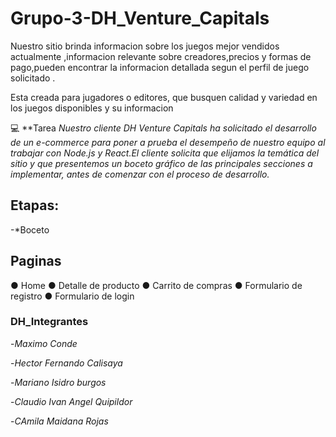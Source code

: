 # **Grupo-3-DH_Venture_Capitals**

Nuestro sitio brinda informacion sobre los juegos mejor vendidos actualmente ,informacion relevante sobre creadores,precios y formas de pago,pueden encontrar la informacion detallada segun el perfil de juego solicitado .

  Esta creada para jugadores o editores, que busquen calidad y variedad en los juegos disponibles y su informacion

💻 
**Tarea
_Nuestro cliente DH Venture Capitals ha solicitado el desarrollo de un e-commerce para poner a prueba el desempeño de nuestro equipo al trabajar con Node.js y React.El cliente solicita que elijamos la temática del sitio
y que presentemos un boceto gráfico de las principales secciones a implementar, antes de comenzar con el proceso de desarrollo._


## **Etapas:**

-*Boceto

## **Paginas**

● Home
● Detalle de producto
● Carrito de compras
● Formulario de registro
● Formulario de login


### **DH_Integrantes** 

-*Maximo Conde* 

-*Hector Fernando Calisaya* 

-*Mariano Isidro burgos* 

-*Claudio Ivan Angel Quipildor*

-*CAmila Maidana Rojas*

